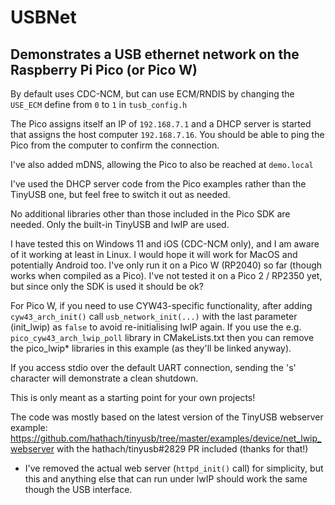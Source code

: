# USBNet

## Demonstrates a USB ethernet network on the Raspberry Pi Pico (or Pico W)
By default uses CDC-NCM, but can use ECM/RNDIS by changing the `USE_ECM` define from `0` to `1` in `tusb_config.h`

The Pico assigns itself an IP of `192.168.7.1` and a DHCP server is started that assigns the host computer `192.168.7.16`. You should be able to ping the Pico from the computer to confirm the connection.

I've also added mDNS, allowing the Pico to also be reached at `demo.local`

I've used the DHCP server code from the Pico examples rather than the TinyUSB one, but feel free to switch it out as needed.

No additional libraries other than those included in the Pico SDK are needed. Only the built-in TinyUSB and lwIP are used.

I have tested this on Windows 11 and iOS (CDC-NCM only), and I am aware of it working at least in Linux. I would hope it will work for MacOS and potentially Android too.
I've only run it on a Pico W (RP2040) so far (though works when compiled as a Pico). I've not tested it on a Pico 2 / RP2350 yet, but since only the SDK is used it should be ok?

For Pico W, if you need to use CYW43-specific functionality, after adding `cyw43_arch_init()` call `usb_network_init(...)` with the last parameter (init_lwip) as `false` to avoid re-initialising lwIP again.
If you use the e.g. `pico_cyw43_arch_lwip_poll` library in CMakeLists.txt then you can remove the pico_lwip* libraries in this example (as they'll be linked anyway).

If you access stdio over the default UART connection, sending the 's' character will demonstrate a clean shutdown.

This is only meant as a starting point for your own projects!

The code was mostly based on the latest version of the TinyUSB webserver example:
https://github.com/hathach/tinyusb/tree/master/examples/device/net_lwip_webserver
with the hathach/tinyusb#2829 PR included (thanks for that!)

- I've removed the actual web server (`httpd_init()` call) for simplicity, but this and anything else that can run under lwIP should work the same though the USB interface.
